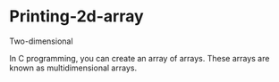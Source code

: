 # Printing-2d-array
Two-dimensional 

In C programming, you can create an array of arrays. These arrays are known as multidimensional arrays.
